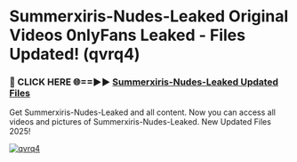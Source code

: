 # Summerxiris-Nudes-Leaked Original Videos 0nlyFans Leaked - Files Updated! (qvrq4)

<h3>🔴 CLICK HERE 🌐==►► <a href="https://tinyurl.com/4mcuefdz" rel="nofollow">Summerxiris-Nudes-Leaked Updated Files</a></h3>

Get Summerxiris-Nudes-Leaked and all content. Now you can access all videos and pictures of Summerxiris-Nudes-Leaked. New Updated Files 2025!

[![qvrq4](https://i.imgur.com/StAQSOY.gif)](https://tinyurl.com/4mcuefdz)
